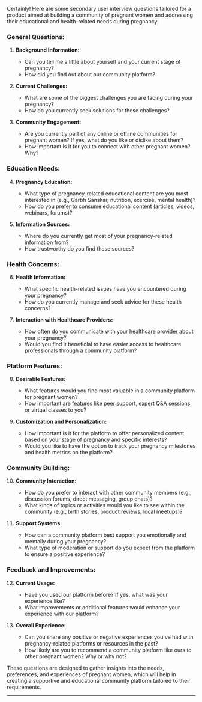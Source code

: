 
Certainly! Here are some secondary user interview questions tailored for a product aimed at building a community of pregnant women and addressing their educational and health-related needs during pregnancy:

### General Questions:
1. **Background Information:**
   - Can you tell me a little about yourself and your current stage of pregnancy?
   - How did you find out about our community platform?

2. **Current Challenges:**
   - What are some of the biggest challenges you are facing during your pregnancy?
   - How do you currently seek solutions for these challenges?

3. **Community Engagement:**
   - Are you currently part of any online or offline communities for pregnant women? If yes, what do you like or dislike about them?
   - How important is it for you to connect with other pregnant women? Why?

### Education Needs:
4. **Pregnancy Education:**
   - What type of pregnancy-related educational content are you most interested in (e.g., Garbh Sanskar, nutrition, exercise, mental health)?
   - How do you prefer to consume educational content (articles, videos, webinars, forums)?

5. **Information Sources:**
   - Where do you currently get most of your pregnancy-related information from?
   - How trustworthy do you find these sources?

### Health Concerns:
6. **Health Information:**
   - What specific health-related issues have you encountered during your pregnancy?
   - How do you currently manage and seek advice for these health concerns?

7. **Interaction with Healthcare Providers:**
   - How often do you communicate with your healthcare provider about your pregnancy?
   - Would you find it beneficial to have easier access to healthcare professionals through a community platform?

### Platform Features:
8. **Desirable Features:**
   - What features would you find most valuable in a community platform for pregnant women?
   - How important are features like peer support, expert Q&A sessions, or virtual classes to you?

9. **Customization and Personalization:**
   - How important is it for the platform to offer personalized content based on your stage of pregnancy and specific interests?
   - Would you like to have the option to track your pregnancy milestones and health metrics on the platform?

### Community Building:
10. **Community Interaction:**
    - How do you prefer to interact with other community members (e.g., discussion forums, direct messaging, group chats)?
    - What kinds of topics or activities would you like to see within the community (e.g., birth stories, product reviews, local meetups)?

11. **Support Systems:**
    - How can a community platform best support you emotionally and mentally during your pregnancy?
    - What type of moderation or support do you expect from the platform to ensure a positive experience?

### Feedback and Improvements:
12. **Current Usage:**
    - Have you used our platform before? If yes, what was your experience like?
    - What improvements or additional features would enhance your experience with our platform?

13. **Overall Experience:**
    - Can you share any positive or negative experiences you've had with pregnancy-related platforms or resources in the past?
    - How likely are you to recommend a community platform like ours to other pregnant women? Why or why not?

These questions are designed to gather insights into the needs, preferences, and experiences of pregnant women, which will help in creating a supportive and educational community platform tailored to their requirements.


---
